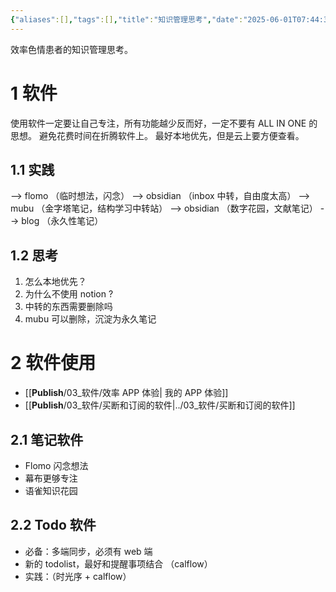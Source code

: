 ```yaml
---
{"aliases":[],"tags":[],"title":"知识管理思考","date":"2025-06-01T07:44:38+08:00","date_modify":"2025-06-28T22:55:27+08:00","dg-publish":true,"permalink":"/__Publish__/04_阅读/知识管理思考/","dgPassFrontmatter":true,"created":"2025-06-01T07:44:38+08:00","updated":"2025-06-28T22:55:27+08:00"}
---
```


效率色情患者的知识管理思考。

# 1 软件

使用软件一定要让自己专注，所有功能越少反而好，一定不要有 ALL IN ONE 的思想。
避免花费时间在折腾软件上。
最好本地优先，但是云上要方便查看。

## 1.1 实践

--> flomo （临时想法，闪念）
--> obsidian （inbox 中转，自由度太高）
--> mubu （金字塔笔记，结构学习中转站）
--> obsidian （数字花园，文献笔记）
--> blog （永久性笔记）

## 1.2 思考

1. 怎么本地优先？
2. 为什么不使用 notion ?
3. 中转的东西需要删除吗
4. mubu 可以删除，沉淀为永久笔记

# 2 软件使用

- [[__Publish__/03_软件/效率 APP 体验\| 我的 APP 体验]]
- [[__Publish__/03_软件/买断和订阅的软件\|../03_软件/买断和订阅的软件]]

## 2.1 笔记软件

- Flomo 闪念想法
- 幕布更够专注
- 语雀知识花园

## 2.2 Todo 软件

- 必备：多端同步，必须有 web 端
- 新的 todolist，最好和提醒事项结合 （calflow）
- 实践：（时光序 + calflow）
